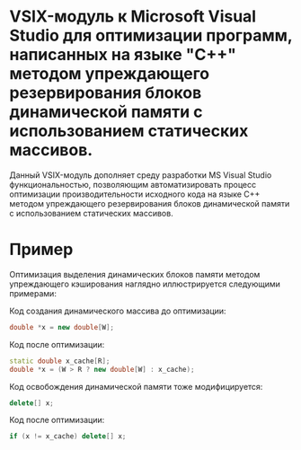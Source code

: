 # VSIX-модуль к Microsoft Visual Studio для оптимизации программ, написанных на языке "C++" методом упреждающего резервирования блоков динамической памяти с использованием статических массивов.

Данный VSIX-модуль дополняет среду разработки MS Visual Studio функциональностью, позволяющим автоматизировать процесс оптимизации производительности исходного кода на языке C++ методом упреждающего резервирования блоков динамической памяти с использованием статических массивов.

# Пример #

Оптимизация выделения динамических блоков памяти методом упреждающего кэширования наглядно иллюстрируется следующими примерами:


Код создания динамического массива до оптимизации:
```cpp
double *x = new double[W];
```

Код после оптимизации:
```c++
static double x_cache[R];
double *x = (W > R ? new double[W] : x_cache);
```

Код освобождения динамической памяти тоже модифицируется:
```c++
delete[] x;
```

Код после оптимизации:
```c++
if (x != x_cache) delete[] x;
```
